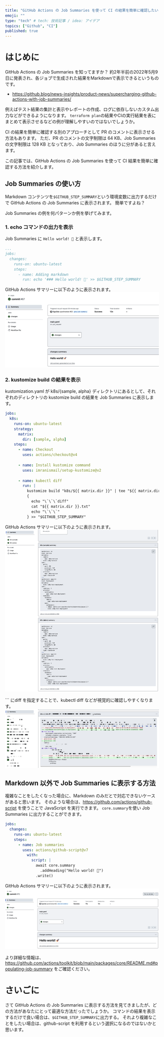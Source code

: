 ```yaml
---
title: "GitHub Actions の Job Summaries を使って CI の結果を簡単に確認したい"
emoji: ""
type: "tech" # tech: 技術記事 / idea: アイデア
topics: ["Github", "CI"]
published: true
---
```


# はじめに

GitHub Actions の Job Summaries を知ってますか？
約2年半前の2022年5月9日に発表され、各ジョブで生成された結果をMarkdownで表示できるというものです。
- https://github.blog/news-insights/product-news/supercharging-github-actions-with-job-summaries/

例えばテスト結果の集計と表示やレポートの作成、ログに依存しないカスタム出力などができるようになります。
`terraform plan`の結果やCIの実行結果を表にまとめて表示させるなどの例が理解しやすいのではないでしょうか。

CI の結果を簡単に確認する別のアプローチとして PR のコメントに表示させる方法もあります。
ただ、PR のコメントの文字制限は 64 KB、Job Summaries の文字制限は 128 KB となっており、Job Summaries のほうに分があると言えます。

この記事では、GitHub Actions の Job Summaries を使って CI 結果を簡単に確認する方法を紹介します。

## Job Summaries の使い方

Markdown コンテンツを`$GITHUB_STEP_SUMMARY`という環境変数に出力するだけで GitHub Actions の Job Summaries に表示されます。
簡単ですよね？

Job Summaries の例を何パターンか例を挙げてみます。


### 1. echo コマンドの出力を表示

Job Summaries に `Hello world! 🚀` と表示します。

```yaml
...
jobs:
  changes:
    runs-on: ubuntu-latest
    steps:
      - name: Adding markdown
        run: echo '### Hello world! 🚀' >> $GITHUB_STEP_SUMMARY
```

GitHub Actions サマリーに以下のように表示されます。
![](/images/gha-job-summaries/hello-world.png)


### 2. kustomize build の結果を表示

kustomization.yaml が k8s/{sample, alpha} ディレクトリにあるとして、それぞれのディレクトリの kustomize build の結果を Job Summaries に表示します。

```yaml
jobs:
  k8s:
    runs-on: ubuntu-latest
    strategy:
      matrix:
        dir: [sample, alpha]
    steps:
      - name: Checkout
        uses: actions/checkout@v4

      - name: Install kustomize command
        uses: imranismail/setup-kustomize@v2

      - name: kubectl diff
        run: |
          kustomize build "k8s/${{ matrix.dir }}" | tee "${{ matrix.dir }}.txt"
          {
            echo "\`\`\`diff"
            cat "${{ matrix.dir }}.txt"
            echo "\`\`\`"
          } >> "$GITHUB_STEP_SUMMARY"
```

GitHub Actions サマリーに以下のように表示されます。
![](/images/gha-job-summaries/kustomize-diff.png)

\`\`\` にdiff を指定することで、kubectl diff などが視覚的に確認しやすくなります。
![](/images/gha-job-summaries/kustomize-diff-ci.png)


## Markdown 以外で Job Summaries に表示する方法

複雑なことをしたくなった場合に、Markdown のみだとで対応できないケースがあると思います。
そのような場合は、https://github.com/actions/github-script を使うことで JavaScript を実行できます。
`core.summary`を使い Job Summaries に出力することができます。

```yaml
jobs:
  changes:
    runs-on: ubuntu-latest
    steps:
      - name: Job summaries
        uses: actions/github-script@v7
          with:
            script: |
              await core.summary
                .addHeading("Hello world! 🚀")
              .write()
```

GitHub Actions サマリーに以下のように表示されます。
![](/images/gha-job-summaries/hello-world-js.png)

より詳細な情報は、https://github.com/actions/toolkit/blob/main/packages/core/README.md#populating-job-summary をご確認ください。


# さいごに

さて GitHub Actions の Job Summaries に表示する方法を見てきましたが、どの方法があなたにとって最適な方法だったでしょうか。
コマンドの結果を表示するだけで良い場合は、`$GITHUB_STEP_SUMMARY`に出力する。
それより複雑なことをしたい場合は、github-script を利用するという選択になるのではないかと思います。
